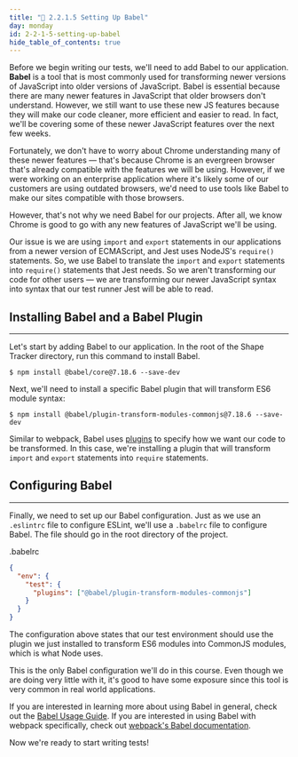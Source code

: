 ```yaml
---
title: "📓 2.2.1.5 Setting Up Babel"
day: monday
id: 2-2-1-5-setting-up-babel
hide_table_of_contents: true
---
```


Before we begin writing our tests, we'll need to add Babel to our application. **Babel** is a tool that is most commonly used for transforming newer versions of JavaScript into older versions of JavaScript. Babel is essential because there are many newer features in JavaScript that older browsers don't understand. However, we still want to use these new JS features because they will make our code cleaner, more efficient and easier to read. In fact, we'll be covering some of these newer JavaScript features over the next few weeks. 

Fortunately, we don't have to worry about Chrome understanding many of these newer features — that's because Chrome is an evergreen browser that's already compatible with the features we will be using. However, if we were working on an enterprise application where it's likely some of our customers are using outdated browsers, we'd need to use tools like Babel to make our sites compatible with those browsers.

However, that's not why we need Babel for our projects. After all, we know Chrome is good to go with any new features of JavaScript we'll be using.

Our issue is we are using `import` and `export` statements in our applications from a newer version of ECMAScript, and Jest uses NodeJS's `require()` statements. So, we use Babel to translate the `import` and `export` statements into `require()` statements that Jest needs. So we aren't transforming our code for other users — we are transforming our newer JavaScript syntax into syntax that our test runner Jest will be able to read.

## Installing Babel and a Babel Plugin
---

Let's start by adding Babel to our application. In the root of the Shape Tracker directory, run this command to install Babel.

```
$ npm install @babel/core@7.18.6 --save-dev
```

Next, we'll need to install a specific Babel plugin that will transform ES6 module syntax:

```
$ npm install @babel/plugin-transform-modules-commonjs@7.18.6 --save-dev
```

Similar to webpack, Babel uses [plugins](https://babeljs.io/docs/en/plugins/) to specify how we want our code to be transformed. In this case, we're installing a plugin that will transform `import` and `export` statements into `require` statements.

## Configuring Babel
---

Finally, we need to set up our Babel configuration. Just as we use an `.eslintrc` file to configure ESLint, we'll use a `.babelrc` file to configure Babel. The file should go in the root directory of the project.

<div class="filename">.babelrc</div>

```json
{
  "env": {
    "test": {
      "plugins": ["@babel/plugin-transform-modules-commonjs"]
    }
  }
}
```

The configuration above states that our test environment should use the plugin we just installed to transform ES6 modules into CommonJS modules, which is what Node uses.

This is the only Babel configuration we'll do in this course. Even though we are doing very little with it, it's good to have some exposure since this tool is very common in real world applications. 

If you are interested in learning more about using Babel in general, check out the [Babel Usage Guide](https://babeljs.io/docs/en/usage/). If you are interested in using Babel with webpack specifically, check out [webpack's Babel documentation](https://webpack.js.org/loaders/babel-loader/).

Now we're ready to start writing tests!

